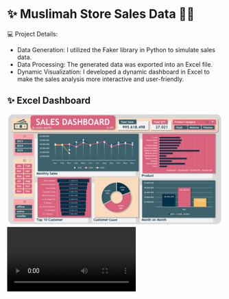 # ✨ Muslimah Store Sales Data 🧕✨

💻 Project Details:
- Data Generation: I utilized the Faker library in Python to simulate sales data.
- Data Processing: The generated data was exported into an Excel file.
- Dynamic Visualization: I developed a dynamic dashboard in Excel to make the sales analysis more interactive and user-friendly.

## ✨ Excel Dashboard

![Screenshot](dashboard.png)
![Watch Demo](media/record.mp4)
